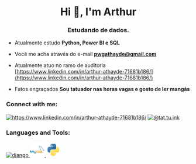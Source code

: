 <h1 align="center">Hi 👋, I'm Arthur</h1>
<h3 align="center">Estudando de dados.</h3>

- Atualmente estudo **Python, Power BI e SQL**

- Você me acha através do e-mail **pwgathayde@gmail.com**

- Atualmente atuo no ramo de auditoria [https://www.linkedin.com/in/arthur-athayde-71681b186/](https://www.linkedin.com/in/arthur-athayde-71681b186/)

- Fatos engraçados **Sou tatuador nas horas vagas e gosto de ler mangás**

<h3 align="left">Connect with me:</h3>
<p align="left">
<a href="https://linkedin.com/in/https://www.linkedin.com/in/arthur-athayde-71681b186/" target="blank"><img align="center" src="https://raw.githubusercontent.com/rahuldkjain/github-profile-readme-generator/master/src/images/icons/Social/linked-in-alt.svg" alt="https://www.linkedin.com/in/arthur-athayde-71681b186/" height="30" width="40" /></a>
<a href="https://instagram.com/@tat.tu.ink" target="blank"><img align="center" src="https://raw.githubusercontent.com/rahuldkjain/github-profile-readme-generator/master/src/images/icons/Social/instagram.svg" alt="@tat.tu.ink" height="30" width="40" /></a>
</p>

<h3 align="left">Languages and Tools:</h3>
<p align="left"> <a href="https://www.djangoproject.com/" target="_blank" rel="noreferrer"> <img src="https://cdn.worldvectorlogo.com/logos/django.svg" alt="django" width="40" height="40"/> </a> <a href="https://www.mysql.com/" target="_blank" rel="noreferrer"> <img src="https://raw.githubusercontent.com/devicons/devicon/master/icons/mysql/mysql-original-wordmark.svg" alt="mysql" width="40" height="40"/> </a> <a href="https://www.python.org" target="_blank" rel="noreferrer"> <img src="https://raw.githubusercontent.com/devicons/devicon/master/icons/python/python-original.svg" alt="python" width="40" height="40"/> </a> </p>
